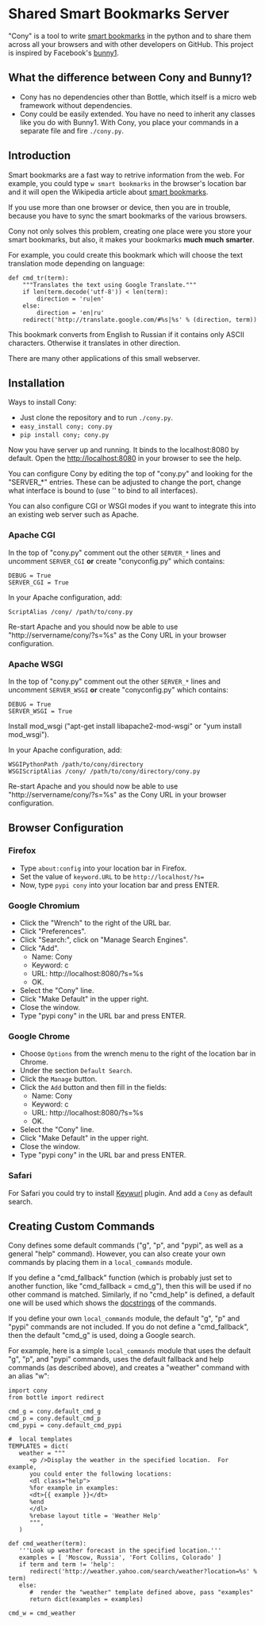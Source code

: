 Shared Smart Bookmarks Server
=============================

"Cony" is a tool to write [smart bookmarks][smart-bm] in the python and
to share them across all your browsers and with other developers
on GitHub. This project is inspired by Facebook's [bunny1][].

What the difference between Cony and Bunny1?
--------------------------------------------

* Cony has no dependencies other than Bottle, which itself is a
  micro web framework without dependencies.
* Cony could be easily extended. You have no need to inherit any classes like
  you do with Bunny1. With Cony, you place your commands in a separate
  file and fire `./cony.py`.

Introduction
------------

Smart bookmarks are a fast way to retrive information from the web.
For example, you could type `w smart bookmarks` in the browser's
location bar and it will open the Wikipedia article about
[smart bookmarks][smart-bm].

If you use more than one browser or device, then you are in trouble,
because you have to sync the smart bookmarks of the various browsers.

Cony not only solves this problem, creating one place were you store your
smart bookmarks, but also, it makes your bookmarks **much** **much**
**smarter**.

For example, you could create this bookmark which will choose the
text translation mode depending on language:

    def cmd_tr(term):
        """Translates the text using Google Translate."""
        if len(term.decode('utf-8')) < len(term):
            direction = 'ru|en'
        else:
            direction = 'en|ru'
        redirect('http://translate.google.com/#%s|%s' % (direction, term))

This bookmark converts from English to Russian if it contains only ASCII
characters.  Otherwise it translates in other direction.

There are many other applications of this small webserver.


Installation
------------

Ways to install Cony:

* Just clone the repository and to run `./cony.py`.
* `easy_install cony; cony.py`
* `pip install cony; cony.py`

Now you have server up and running. It binds to the localhost:8080 by
default. Open the <http://localhost:8080> in your browser to see the help.

You can configure Cony by editing the top of "cony.py" and looking for the
"SERVER_*" entries.  These can be adjusted to change the port, change what
interface is bound to (use '' to bind to all interfaces).

You can also configure CGI or WSGI modes if you want to integrate this into
an existing web server such as Apache.

### Apache CGI

In the top of "cony.py" comment out the other `SERVER_*` lines and
uncomment `SERVER_CGI` **or** create "conyconfig.py" which contains:

    DEBUG = True
    SERVER_CGI = True

In your Apache configuration, add:

    ScriptAlias /cony/ /path/to/cony.py

Re-start Apache and you should now be able to use
"http://servername/cony/?s=%s" as the Cony URL in your browser
configuration.

### Apache WSGI

In the top of "cony.py" comment out the other `SERVER_*` lines and
uncomment `SERVER_WSGI` **or** create "conyconfig.py" which contains:

    DEBUG = True
    SERVER_WSGI = True

Install mod_wsgi ("apt-get install libapache2-mod-wsgi" or "yum install
mod_wsgi").

In your Apache configuration, add:

    WSGIPythonPath /path/to/cony/directory
    WSGIScriptAlias /cony/ /path/to/cony/directory/cony.py

Re-start Apache and you should now be able to use
"http://servername/cony/?s=%s" as the Cony URL in your browser
configuration.

Browser Configuration
---------------------

### Firefox

* Type `about:config` into your location bar in Firefox.
* Set the value of `keyword.URL` to be `http://localhost/?s=`
* Now, type `pypi cony` into your location bar and press ENTER.

### Google Chromium

* Click the "Wrench" to the right of the URL bar.
* Click "Preferences".
* Click "Search:", click on "Manage Search Engines".
* Click "Add".
   * Name: Cony
   * Keyword: c
   * URL: http://localhost:8080/?s=%s
   * OK.
* Select the "Cony" line.
* Click "Make Default" in the upper right.
* Close the window.
* Type "pypi cony" in the URL bar and press ENTER.


### Google Chrome

* Choose `Options` from the wrench menu to the right of the
location bar in Chrome.
* Under the section `Default Search`.
* Click the `Manage` button.
* Click the `Add` button and then fill in the fields:
   * Name: Cony
   * Keyword: c
   * URL: http://localhost:8080/?s=%s
   * OK.
* Select the "Cony" line.
* Click "Make Default" in the upper right.
* Close the window.
* Type "pypi cony" in the URL bar and press ENTER.

### Safari

For Safari you could try to install [Keywurl][] plugin. And add a `Cony`
as default search.

Creating Custom Commands
------------------------

Cony defines some default commands ("g", "p", and "pypi", as well as a
general "help" command).  However, you can also create your own commands
by placing them in a `local_commands` module.

If you define a "cmd_fallback" function (which is probably just set to
another function, like "cmd_fallback = cmd_g"), then this will be used if
no other command is matched.  Similarly, if no "cmd_help" is defined, a
default one will be used which shows the [docstrings][] of the commands.

If you define your own `local_commands` module, the default "g", "p" and
"pypi" commands are not included.  If you do not define a "cmd_fallback",
then the default "cmd_g" is used, doing a Google search.

For example, here is a simple `local_commands` module that uses the default
"g", "p", and "pypi" commands, uses the default fallback and help commands
(as described above), and creates a "weather" command with an alias "w":

    import cony
    from bottle import redirect

    cmd_g = cony.default_cmd_g
    cmd_p = cony.default_cmd_p
    cmd_pypi = cony.default_cmd_pypi

    #  local templates
    TEMPLATES = dict(
       weather = """
          <p />Display the weather in the specified location.  For example,
          you could enter the following locations:
          <dl class="help">
          %for example in examples:
          <dt>{{ example }}</dt>
          %end
          </dl>
          %rebase layout title = 'Weather Help'
          """,
       )

    def cmd_weather(term):
       '''Look up weather forecast in the specified location.'''
       examples = [ 'Moscow, Russia', 'Fort Collins, Colorado' ]
       if term and term != 'help':
          redirect('http://weather.yahoo.com/search/weather?location=%s' % term)
       else:
          #  render the "weather" template defined above, pass "examples"
          return dict(examples = examples)
 
    cmd_w = cmd_weather


[smart-bm]: http://en.wikipedia.org/wiki/Smart_bookmark
[bunny1]: https://github.com/facebook/bunny1
[Keywurl]: http://alexstaubo.github.com/keywurl/
[docstrings]: http://en.wikipedia.org/wiki/Docstring#Python
